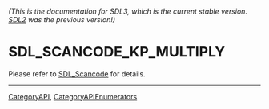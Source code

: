 ###### (This is the documentation for SDL3, which is the current stable version. [SDL2](https://wiki.libsdl.org/SDL2/) was the previous version!)
# SDL_SCANCODE_KP_MULTIPLY

Please refer to [SDL_Scancode](SDL_Scancode) for details.

----
[CategoryAPI](CategoryAPI), [CategoryAPIEnumerators](CategoryAPIEnumerators)


